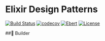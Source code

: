 # Elixir Design Patterns
[![Build Status](https://semaphoreci.com/api/v1/fulnir/elixir_design_pattern/branches/master/shields_badge.svg)](https://semaphoreci.com/fulnir/elixir_design_pattern)
 [![codecov](https://codecov.io/bb/fulnir/dexgraph/branch/master/graph/badge.svg)](https://codecov.io/bb/fulnir/elixir_design_pattern) [![Ebert](https://ebertapp.io/github/Fulnir/elixir_design_pattern.svg)](https://ebertapp.io/github/Fulnir/elixir_design_pattern) [![License](https://img.shields.io/badge/license-MIT-blue.svg)](license.txt)

##👷 Builder
